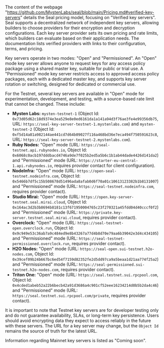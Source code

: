 
The content of the webpage "https://github.com/MystenLabs/seal/blob/main/Pricing.md#verified-key-servers" details the Seal pricing model, focusing on "Verified key servers". Seal supports a decentralized network of independent key servers, allowing builders to choose providers for their encryption and decryption configurations. Each key server provider sets its own pricing and rate limits, which builders can evaluate based on their application needs. The documentation lists verified providers with links to their configuration, terms, and pricing.

Key servers operate in two modes: "Open" and "Permissioned". An "Open" mode key server allows anyone to request keys for any access policy package using a shared master key, suitable for public or trial use. A "Permissioned" mode key server restricts access to approved access policy packages, each with a dedicated master key, and supports key server rotation or switching, designed for dedicated or commercial use.

For the Testnet, several key servers are available in "Open" mode for experimentation, development, and testing, with a source-based rate limit that cannot be changed. These include:
*   **Mysten Labs:** `mysten-testnet-1` (Object Id: `0x73d05d62c18d9374e3ea529e8e0ed6161da1a141a94d3f76ae3fe4e99356db75`, URL: `https://seal-key-server-testnet-1.mystenlabs.com`) and `mysten-testnet-2` (Object Id: `0xf5d14a81a982144ae441cd7d64b09027f116a468bd36e7eca494f750591623c8`, URL: `https://seal-key-server-testnet-2.mystenlabs.com`).
*   **Ruby Nodes:** "Open" mode (URL: `https://seal-testnet.api.rubynodes.io`, Object Id: `0x6068c0acb197dddbacd4746a9de7f025b2ed5a5b6c1b1ab44dade4426d141da2`) and "Permissioned" mode (URL: `https://starter-eu-central-1.api.rubynodes.io`, requires provider contact for client configuration).
*   **NodeInfra:** "Open" mode (URL: `https://open-seal-testnet.nodeinfra.com`, Object Id: `0x5466b7df5c15b508678d51496ada8afab0d6f70a01c10613123382b1b8131007`) and "Permissioned" mode (URL: `https://seal-testnet.nodeinfra.com`, requires provider contact).
*   **Studio Mirai:** "Open" mode (URL: `https://open.key-server-testnet.seal.mirai.cloud`, Object Id: `0x164ac3d2b3b8694b8181c13f671950004765c23f270321a45fdd04d40cccf0f2`) and "Permissioned" mode (URL: `https://private.key-server.testnet.seal.mirai.cloud`, requires provider contact).
*   **Overclock:** "Open" mode (URL: `https://seal-testnet-open.overclock.run`, Object Id: `0x9c949e53c36ab7a9c484ed9e8b43267a77d4b8d70e79aa6b39042e3d4c434105`) and "Permissioned" mode (URL: `https://seal-testnet-permissioned.overclock.run`, requires provider contact).
*   **H2O Nodes:** "Open" mode (URL: `https://seal-open.sui-testnet.h2o-nodes.com`, Object Id: `0x39cef09b24b667bc6ed54f7159d82352fe2d5dd97ca9a5beaa1d21aa774f25a2`) and "Permissioned" mode (URL: `https://seal-permissioned.sui-testnet.h2o-nodes.com`, requires provider contact).
*   **Triton One:** "Open" mode (URL: `https://seal.testnet.sui.rpcpool.com`, Object Id: `0x4cded1abeb52a22b6becb42a91d3686a4c901cf52eee16234214d0b5b2da4c46`) and "Permissioned" mode (URL: `https://seal.testnet.sui.rpcpool.com/private`, requires provider contact).

It is important to note that Testnet key servers are for developer testing only and do not guarantee availability, SLAs, or long-term key persistence. Users should avoid encrypting data they expect to access reliably in the future with these servers. The URL for a key server may change, but the `Object Id` remains the source of truth for the latest URL.

Information regarding Mainnet key servers is listed as "Coming soon".




